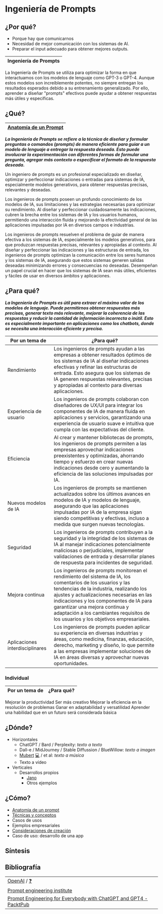 # Ingeniería de Prompts

## ¿Por qué?

- Porque hay que comunicarnos
- Necesidad de mejor comunicación con los sistemas de AI.
- Preparar el input adecuado para obtener mejores outputs.

|Ingeniería de Prompts|
|-|
La Ingeniería de Prompts se utiliza para optimizar la forma en que interactuamos con los modelos de lenguaje como GPT-3 o GPT-4. Aunque estos modelos son increíblemente potentes, no siempre entregan los resultados esperados debido a su entrenamiento generalizado. Por ello, aprender a diseñar "prompts" efectivos puede ayudar a obtener respuestas más útiles y específicas.

## ¿Qué?

|[Anatomía de un Prompt](ingenieriaDePrompts.anatomia.md)|
|-|
***La Ingeniería de Prompts se refiere a la técnica de diseñar y formular preguntas o comandos (prompts) de manera eficiente para guiar a un modelo de lenguaje a entregar la respuesta deseada. Esto puede involucrar la experimentación con diferentes formas de formular una pregunta, agregar más contexto o especificar el formato de la respuesta deseada.***

Un ingeniero de prompts es un profesional especializado en diseñar, optimizar y perfeccionar indicaciones o entradas para sistemas de IA, especialmente modelos generativos, para obtener respuestas precisas, relevantes y deseadas. 

Los ingenieros de prompts poseen un profundo conocimiento de los modelos de IA, sus limitaciones y las estrategias necesarias para optimizar su rendimiento. Al diseñar y perfeccionar cuidadosamente las indicaciones, cubren la brecha entre los sistemas de IA y los usuarios humanos, permitiendo una interacción fluida y mejorando la efectividad general de las aplicaciones impulsadas por IA en diversos campos e industrias.

Los ingenieros de prompts resuelven el problema de guiar de manera efectiva a los sistemas de IA, especialmente los modelos generativos, para que produzcan respuestas precisas, relevantes y apropiadas al contexto. Al diseñar y perfeccionar las indicaciones y las estructuras de entrada, los ingenieros de prompts optimizan la comunicación entre los seres humanos y los sistemas de IA, asegurando que estos sistemas generen salidas deseadas minimizando errores y consecuencias no deseadas. Desempeñan un papel crucial en hacer que los sistemas de IA sean más útiles, eficientes y fáciles de usar en diversos ámbitos y aplicaciones.

## ¿Para qué?

***La Ingeniería de Prompts es útil para extraer el máximo valor de los modelos de lenguaje. Puede permitirnos obtener respuestas más precisas, generar texto más relevante, mejorar la coherencia de las respuestas y reducir la cantidad de información incorrecta o inútil. Esto es especialmente importante en aplicaciones como los chatbots, donde se necesita una interacción eficiente y precisa.***

|Por un tema de|¿Para qué?|
|-|-|
Rendimiento|Los ingenieros de prompts ayudan a las empresas a obtener resultados óptimos de los sistemas de IA al diseñar indicaciones efectivas y refinar las estructuras de entrada. Esto asegura que los sistemas de IA generen respuestas relevantes, precisas y apropiadas al contexto para diversas aplicaciones.
Experiencia de usuario|Los ingenieros de prompts colaboran con diseñadores de UX/UI para integrar los componentes de IA de manera fluida en aplicaciones y servicios, garantizando una experiencia de usuario suave e intuitiva que cumpla con las expectativas del cliente.
Eficiencia|Al crear y mantener bibliotecas de prompts, los ingenieros de prompts permiten a las empresas aprovechar indicaciones preexistentes y optimizadas, ahorrando tiempo y esfuerzo en crear nuevas indicaciones desde cero y aumentando la eficiencia de las soluciones impulsadas por IA.
Nuevos modelos de IA|Los ingenieros de prompts se mantienen actualizados sobre los últimos avances en modelos de IA y modelos de lenguaje, asegurando que las aplicaciones impulsadas por IA de la empresa sigan siendo competitivas y efectivas, incluso a medida que surgen nuevas tecnologías.
Seguridad|Los ingenieros de prompts contribuyen a la seguridad y la integridad de los sistemas de IA al manejar indicaciones potencialmente maliciosas o perjudiciales, implementar validaciones de entrada y desarrollar planes de respuesta para incidentes de seguridad.
Mejora continua|Los ingenieros de prompts monitorean el rendimiento del sistema de IA, los comentarios de los usuarios y las tendencias de la industria, realizando los ajustes y actualizaciones necesarias en las indicaciones y los componentes de IA para garantizar una mejora continua y adaptación a los cambiantes requisitos de los usuarios y los objetivos empresariales.
Aplicaciones interdisciplinares|Los ingenieros de prompts pueden aplicar su experiencia en diversas industrias y áreas, como medicina, finanzas, educación, derecho, marketing y diseño, lo que permite a las empresas implementar soluciones de IA en áreas diversas y aprovechar nuevas oportunidades.


### Individual

|Por un tema de|¿Para qué?|
|-|-|
Mejorar la productividad
Ser más creativo
Mejorar la eficiencia en la resolución de problemas
Ganar en adaptabilidad y versatilidad
Aprender una habilidad que en un futuro será considerada básica


## ¿Dónde?

- Horizontales
  - ChatGPT / Bard / Perplexity: *texto a texto*
  - Dall-e / MidJourney / Stable Diffussion / BlueWillow: *texto a imagen*
  - [Mubert](https://mubert.com/) [💻](/imagenes/mubert-text-to-audio.png) / et al: *texto a música*
  - Texto a vídeo
- Verticales
  - Desarrollos propios
    - [Jano](https://www.youtube.com/watch?v=fhoKnB6vwWg)
    - Otros ejemplos


## ¿Cómo?

- [Anatomia de un prompt](ingenieriaDePrompts.anatomia.md)
- [Técnicas y conceptos](ingenieriaDePrompts.tecnicas.md)
- Casos de usos
- Ejemplos empresariales
- [Consideraciones de creación](ingenieriaDePrompts.consideraciones.md)
- Caso de uso: desarrollo de una app

## Síntesis



## Bibliografía

| | |
|-|-|
[OpenAI](https://openai.com/) / [❓](https://help.openai.com/en/)|
[Prompt engineering institute](https://www.promptengineering.org/)|
[Prompt Engineering for Everybody with ChatGPT and GPT4 - PacktPub]()|
